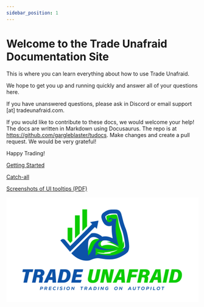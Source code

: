 ```yaml
---
sidebar_position: 1
---
```

# Welcome to the Trade Unafraid Documentation Site
This is where you can learn everything about how to use Trade Unafraid.

We hope to get you up and running quickly and answer all of your questions here.

If you have unanswered questions, please ask in Discord or email support [at] tradeunafraid.com.

If you would like to contribute to these docs, we would welcome your help!  The docs are written in Markdown using Docusaurus.  The repo is at https://github.com/gargleblaster/tudocs.  Make changes and create a pull request.  We would be very grateful!

Happy Trading!

[Getting Started](/Introduction/getting-started)

[Catch-all](/CatchAll/top)

[Screenshots of UI tooltips (PDF)](/pdf/TradeUnafraidEmbeddedTooltips.pdf)

![final_jpg.jpg](/img/final_jpg.jpg)
